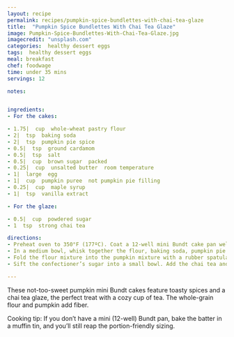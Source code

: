 ```yaml
---
layout: recipe
permalink: recipes/pumpkin-spice-bundlettes-with-chai-tea-glaze
title:  "Pumpkin Spice Bundlettes With Chai Tea Glaze"
image: Pumpkin-Spice-Bundlettes-With-Chai-Tea-Glaze.jpg
imagecredit: "unsplash.com"
categories:  healthy dessert eggs
tags:  healthy dessert eggs
meal: breakfast
chef: foodwage
time: under 35 mins
servings: 12

notes:


ingredients:
- For the cakes:

- 1.75|  cup  whole-wheat pastry flour
- 2|  tsp  baking soda
- 2|  tsp  pumpkin pie spice
- 0.5|  tsp  ground cardamom
- 0.5|  tsp  salt
- 0.5|  cup  brown sugar  packed
- 0.25|  cup  unsalted butter  room temperature
- 1|  large  egg
- 1|  cup  pumpkin puree  not pumpkin pie filling
- 0.25|  cup  maple syrup
- 1|  tsp  vanilla extract

- For the glaze:

- 0.5|  cup  powdered sugar
- 1  tsp  strong chai tea

directions:
- Preheat oven to 350°F (177ºC). Coat a 12-well mini Bundt cake pan well with cooking spray and set aside. (Use a muffin tin if you don’t have a mini Bundt pan.)
- In a medium bowl, whisk together the flour, baking soda, pumpkin pie spice, cardamom and salt. In a large bowl, beat the brown sugar and butter on medium-high until light and fluffy, 3 minutes. Add the egg and beat to combine. Add the pumpkin, maple syrup and vanilla, stirring to combine.
- Fold the flour mixture into the pumpkin mixture with a rubber spatula until just combined and no traces of flour are left. Spoon the batter into the prepared pan and bake until a wooden skewer inserted into the center of a cake comes out clean, 18–20 minutes. Place the pan on a cooling rack and let cool for 10 minutes. Remove the cakes from pan and set flat side down on a serving tray to cool completely.
- Sift the confectioner’s sugar into a small bowl. Add the chai tea and stir until smooth. Drizzle the glaze over the cakes and let them sit at room temperature until the glaze has set. Store in an airtight container at room temperature for up to 4 days.

---
```


These not-too-sweet pumpkin mini Bundt cakes feature toasty spices and a chai tea glaze, the perfect treat with a cozy cup of tea. The whole-grain flour and pumpkin add fiber.

Cooking tip: If you don’t have a mini (12-well) Bundt pan, bake the batter in a muffin tin, and you’ll still reap the portion-friendly sizing.